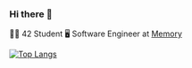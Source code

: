 ### Hi there 👋
👨‍🎓 42 Student
🖥️ Software Engineer at [Memory](https://github.com/Inthememory)


[![Top Langs](https://github-readme-stats.vercel.app/api/top-langs/?username=Maelp20)](https://github.com/Maelp20/github-readme-stats)

<!--
**Maelp20/Maelp20** is a ✨ _special_ ✨ repository because its `README.md` (this file) appears on your GitHub profile.

Here are some ideas to get you started:

- 🔭 I’m currently working on ...
- 🌱 I’m currently learning ...
- 👯 I’m looking to collaborate on ...
- 🤔 I’m looking for help with ...
- 💬 Ask me about ...
- 📫 How to reach me: ...
- 😄 Pronouns: ...
- ⚡ Fun fact: ...
-->
